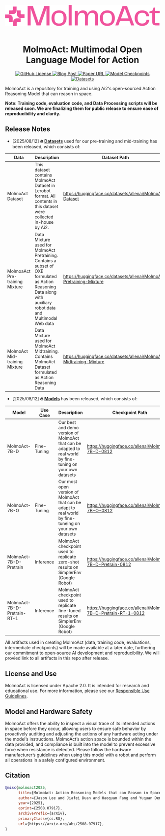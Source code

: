<div align="center">
  <img src="assets/molmoact_logo.svg" alt="MolmoAct Logo" width="800" style="margin-left:'auto' margin-right:'auto' display:'block'"/>
  <br>
  <br>
  <h1>MolmoAct: Multimodal Open Language Model for Action</h1>
</div>

<p align="center">
  <a href="https://github.com/allenai/MolmoAct/blob/release/LICENSE">
    <img alt="GitHub License" src="https://img.shields.io/github/license/allenai/OLMo">
  </a>
  <a href="https://allenai.org/blog/molmoact">
    <img alt="Blog Post" src="https://img.shields.io/badge/MolmoAct-Blog-F0529C">
  </a>
  <a href="https://arxiv.org/abs/2508.07917">
    <img alt="Paper URL" src="https://img.shields.io/badge/arXiv-2508.07917-red?logo=arxiv">
  </a>
  <a href="https://huggingface.co/collections/allenai/molmoact-689697591a3936fba38174d7">
    <img alt="Model Checkpoints" src="https://img.shields.io/badge/%F0%9F%A4%97%20HF-Models-yellow">
  </a>
  <a href="https://huggingface.co/collections/allenai/molmoact-data-mixture-6897e583e13b6c2cf3ea2b80">
    <img alt="Datasets" src="https://img.shields.io/badge/%F0%9F%A4%97%20HF-Datasets-yellow">
  </a>
</p>

MolmoAct is a repository for training and using Ai2's open-sourced Action Reasoning Model that can reason in space.

**Note: Training code, evaluation code, and Data Processing scripts will be released soon. We are finalizing them for public release to ensure ease of reproducibility and clarity.**


## Release Notes

- [2025/08/12] **🔥 [Datasets](https://huggingface.co/collections/allenai/molmoact-data-mixture-6897e583e13b6c2cf3ea2b80)** used for our pre-training and mid-training has been released, which consists of:

| Data                                  | Description                                                                                                                                                             | Dataset Path                                                              |
| ------------------------------------- | ----------------------------------------------------------------------------------------------------------------------------------------------------------------------- | ------------------------------------------------------------------------- |
| MolmoAct Dataset                      | This dataset contains MolmoAct Dataset in Lerobot format. All contents in this dataset were collected in-house by Ai2.                                                  | https://huggingface.co/datasets/allenai/MolmoAct-Dataset                  |
| MolmoaAct Pre-training Mixture        | Data Mixture used for MolmoAct Pretraining. Contains a subset of OXE formulated as Action Reasoning Data along with auxiliary robot data and Multimodal Web data        | https://huggingface.co/datasets/allenai/MolmoAct-Pretraining-Mixture      |
| MolmoAct Mid-training Mixture         | Data Mixture used for MolmoAct Midtraining. Contains MolmoAct Dataset formulated as Action Reasoning Data                                                               | https://huggingface.co/datasets/allenai/MolmoAct-Midtraining-Mixture      |




- [2025/08/12] **🔥 [Models](https://huggingface.co/collections/allenai/molmoact-689697591a3936fba38174d7)** has been released, which consists of:


| Model                       | Use Case          | Description                                                                                                  | Checkpoint Path                                                 |
| --------------------------- | ----------------- | ------------------------------------------------------------------------------------------------------------ | --------------------------------------------------------------- |
| MolmoAct-7B-D               | Fine-Tuning       | Our best and demo version of MolmoAct that can be adapted to real world by fine-tuning on your own datasets  | https://huggingface.co/allenai/MolmoAct-7B-D-0812               |
| MolmoAct-7B-O               | Fine-Tuning       | Our most open version of MolmoAct that can be adapt to real world by fine-tuneing on your own datasets       | https://huggingface.co/allenai/MolmoAct-7B-O-0812               |
| MolmoAct-7B-D-Pretrain      | Inference         | MolmoAct checkpoint used to replicate zero-shot results on SimplerEnv (Google Robot)                         | https://huggingface.co/allenai/MolmoAct-7B-D-Pretrain-0812      |
| MolmoAct-7B-D-Pretrain-RT-1 | Inference         | MolmoAct checkpoint used to replicate fine-tuned results on SimplerEnv (Google Robot)                        | https://huggingface.co/allenai/MolmoAct-7B-D-Pretrain-RT-1-0812 |



All artifacts used in creating MolmoAct (data, training code, evaluations, intermediate checkpoints) will be made available at a later date, furthering our commitment to open-source AI development and reproducibility. We will provied link to all artifacts in this repo after release.

## License and Use

MolmoAct is licensed under Apache 2.0. It is intended for research and educational use.
For more information, please see our [Responsible Use Guidelines](https://allenai.org/responsible-use).


## Model and Hardware Safety
MolmoAct offers the ability to inspect a visual trace of its intended actions in space before they occur, allowing users to ensure safe behavior by proactively auditing and adjusting the actions of any hardware acting under the model’s instructions. MolmoAct’s action space is bounded within the data provided, and compliance is built into the model to prevent excessive force when resistance is detected. Please follow the hardware manufacturer’s guidelines when using this model with a robot and perform all operations in a safely configured environment.


## Citation

```bibtex
@misc{molmoact2025,
      title={MolmoAct: Action Reasoning Models that can Reason in Space}, 
      author={Jason Lee and Jiafei Duan and Haoquan Fang and Yuquan Deng and Shuo Liu and Boyang Li and Bohan Fang and Jieyu Zhang and Yi Ru Wang and Sangho Lee and Winson Han and Wilbert Pumacay and Angelica Wu and Rose Hendrix and Karen Farley and Eli VanderBilt and Ali Farhadi and Dieter Fox and Ranjay Krishna},
      year={2025},
      eprint={2508.07917},
      archivePrefix={arXiv},
      primaryClass={cs.RO},
      url={https://arxiv.org/abs/2508.07917}, 
}
```

